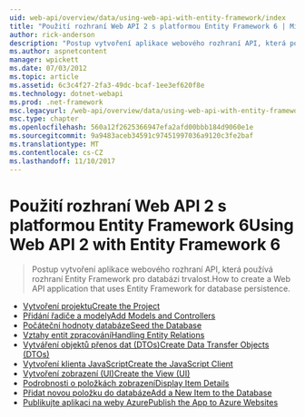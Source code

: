 ```yaml
---
uid: web-api/overview/data/using-web-api-with-entity-framework/index
title: "Použití rozhraní Web API 2 s platformou Entity Framework 6 | Microsoft Docs"
author: rick-anderson
description: "Postup vytvoření aplikace webového rozhraní API, která používá rozhraní Entity Framework pro databázi trvalost."
ms.author: aspnetcontent
manager: wpickett
ms.date: 07/03/2012
ms.topic: article
ms.assetid: 6c3c4f27-2fa3-49dc-bcaf-1ee3ef620f8e
ms.technology: dotnet-webapi
ms.prod: .net-framework
msc.legacyurl: /web-api/overview/data/using-web-api-with-entity-framework
msc.type: chapter
ms.openlocfilehash: 560a12f2625366947efa2afd00bbb184d9060e1e
ms.sourcegitcommit: 9a9483aceb34591c97451997036a9120c3fe2baf
ms.translationtype: MT
ms.contentlocale: cs-CZ
ms.lasthandoff: 11/10/2017
---
```

<a name="using-web-api-2-with-entity-framework-6"></a><span data-ttu-id="62a0d-103">Použití rozhraní Web API 2 s platformou Entity Framework 6</span><span class="sxs-lookup"><span data-stu-id="62a0d-103">Using Web API 2 with Entity Framework 6</span></span>
====================
> <span data-ttu-id="62a0d-104">Postup vytvoření aplikace webového rozhraní API, která používá rozhraní Entity Framework pro databázi trvalost.</span><span class="sxs-lookup"><span data-stu-id="62a0d-104">How to create a Web API application that uses Entity Framework for database persistence.</span></span>


- [<span data-ttu-id="62a0d-105">Vytvoření projektu</span><span class="sxs-lookup"><span data-stu-id="62a0d-105">Create the Project</span></span>](part-1.md)
- [<span data-ttu-id="62a0d-106">Přidání řadiče a modely</span><span class="sxs-lookup"><span data-stu-id="62a0d-106">Add Models and Controllers</span></span>](part-2.md)
- [<span data-ttu-id="62a0d-107">Počáteční hodnoty databáze</span><span class="sxs-lookup"><span data-stu-id="62a0d-107">Seed the Database</span></span>](part-3.md)
- [<span data-ttu-id="62a0d-108">Vztahy entit zpracování</span><span class="sxs-lookup"><span data-stu-id="62a0d-108">Handling Entity Relations</span></span>](part-4.md)
- [<span data-ttu-id="62a0d-109">Vytváření objektů přenos dat (DTOs)</span><span class="sxs-lookup"><span data-stu-id="62a0d-109">Create Data Transfer Objects (DTOs)</span></span>](part-5.md)
- [<span data-ttu-id="62a0d-110">Vytvoření klienta JavaScript</span><span class="sxs-lookup"><span data-stu-id="62a0d-110">Create the JavaScript Client</span></span>](part-6.md)
- [<span data-ttu-id="62a0d-111">Vytvoření zobrazení (UI)</span><span class="sxs-lookup"><span data-stu-id="62a0d-111">Create the View (UI)</span></span>](part-7.md)
- [<span data-ttu-id="62a0d-112">Podrobnosti o položkách zobrazení</span><span class="sxs-lookup"><span data-stu-id="62a0d-112">Display Item Details</span></span>](part-8.md)
- [<span data-ttu-id="62a0d-113">Přidat novou položku do databáze</span><span class="sxs-lookup"><span data-stu-id="62a0d-113">Add a New Item to the Database</span></span>](part-9.md)
- [<span data-ttu-id="62a0d-114">Publikujte aplikaci na weby Azure</span><span class="sxs-lookup"><span data-stu-id="62a0d-114">Publish the App to Azure Websites</span></span>](part-10.md)

